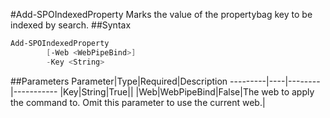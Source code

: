 #Add-SPOIndexedProperty
Marks the value of the propertybag key to be indexed by search.
##Syntax
```powershell
Add-SPOIndexedProperty
        [-Web <WebPipeBind>]
        -Key <String>
```


##Parameters
Parameter|Type|Required|Description
---------|----|--------|-----------
|Key|String|True||
|Web|WebPipeBind|False|The web to apply the command to. Omit this parameter to use the current web.|
